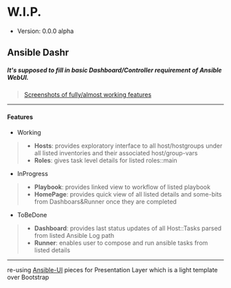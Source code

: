 # W.I.P.
* Version: 0.0.0 alpha

## Ansible Dashr

##### It's supposed to fill in basic Dashboard/Controller requirement of Ansible WebUI.

> [Screenshots of fully/almost working features](./SCREENSHOTS.md)

---

#### Features

* Working
> * **Hosts**: provides exploratory interface to all host/hostgroups under all listed inventories and their associated host/group-vars
> * **Roles**: gives task level details for listed roles::main

* InProgress
> * **Playbook**: provides linked view to workflow of listed playbook
> * **HomePage**: provides quick view of all listed details and some-bits from Dashboars&Runner once they are completed

* ToBeDone
> * **Dashboard**: provides last status updates of all Host::Tasks parsed from listed Ansible Log path
> * **Runner**: enables user to compose and run ansible tasks from listed details

---

re-using [Ansible-UI](https://github.com/mavimo/ansible-ui) pieces for Presentation Layer which is a light template over Bootstrap

